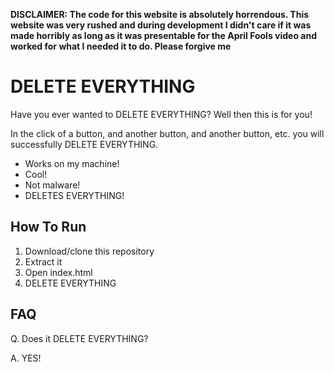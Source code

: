 **DISCLAIMER: The code for this website is absolutely horrendous. This website was very rushed and during development I didn't care if it was made horribly as long as it was presentable for the April Fools video and worked for what I needed it to do. Please forgive me**

# DELETE EVERYTHING
Have you ever wanted to DELETE EVERYTHING? Well then this is for you!

In the click of a button, and another button, and another button, etc. you will successfully DELETE EVERYTHING.

* Works on my machine!
* Cool!
* Not malware!
* DELETES EVERYTHING!

## How To Run
1. Download/clone this repository
2. Extract it
3. Open index.html
4. DELETE EVERYTHING

## FAQ
Q. Does it DELETE EVERYTHING?

A. YES!